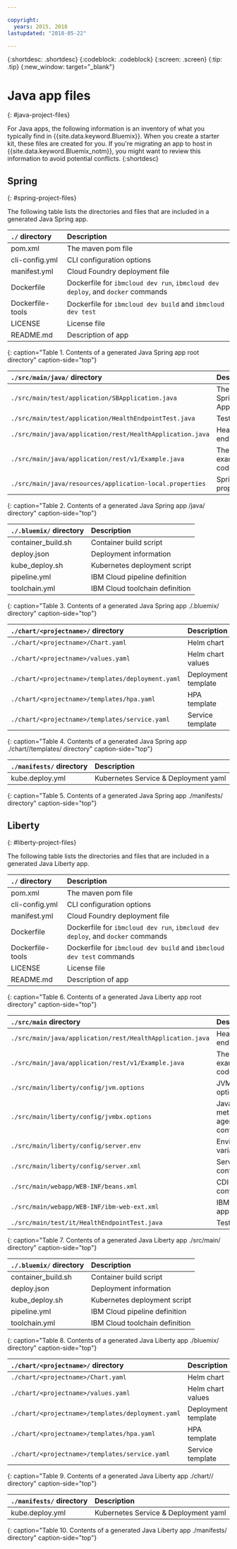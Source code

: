 ```yaml
---

copyright:
  years: 2015, 2018
lastupdated: "2018-05-22"

---
```


{:shortdesc: .shortdesc}
{:codeblock: .codeblock}
{:screen: .screen}
{:tip: .tip}
{:new_window: target="_blank"}

# Java app files
{: #java-project-files}

For Java apps, the following information is an inventory of what you typically find in {{site.data.keyword.Bluemix}}. When you create a starter kit, these files are created for you. If you're migrating an app to host in {{site.data.keyword.Bluemix_notm}}, you might want to review this information to avoid potential conflicts. 
{:shortdesc}

## Spring
{: #spring-project-files}

The following table lists the directories and files that are included in a generated Java Spring app.

| `./` directory                                  | Description                       |
|:------------------------------------------------|:------------------------------------------|
| pom.xml | The maven pom file |
| cli-config.yml | CLI configuration options |
| manifest.yml | Cloud Foundry deployment file |
| Dockerfile | Dockerfile for `ibmcloud dev run`, `ibmcloud dev deploy`, and `docker` commands |
| Dockerfile-tools | Dockerfile for `ibmcloud dev build` and `ibmcloud dev test` |
| LICENSE | License file |
| README.md | Description of app |
{: caption="Table 1. Contents of a generated Java Spring app root directory" caption-side="top"}

| `./src/main/java/` directory | Description                       |
|:------------------------------------------------|:------------------------------------------|
| `./src/main/test/application/SBApplication.java` | The main Spring Application |
| `./src/main/test/application/HealthEndpointTest.java` | Tests |
| `./src/main/java/application/rest/HealthApplication.java` | Health endpoint |
| `./src/main/java/application/rest/v1/Example.java` | The example code |
| `./src/main/java/resources/application-local.properties` | Spring properties |
{: caption="Table 2. Contents of a generated Java Spring app /java/ directory" caption-side="top"}

| `./.bluemix/` directory | Description |
|:------------------------------------------------|:------------------------------------------|
| container_build.sh | Container build script |
| deploy.json | Deployment information |
| kube_deploy.sh | Kubernetes deployment script |
| pipeline.yml | IBM Cloud pipeline definition |
| toolchain.yml | IBM Cloud toolchain definition |
{: caption="Table 3. Contents of a generated Java Spring app ./.bluemix/ directory" caption-side="top"}

| `./chart/<projectname>/` directory | Description |
|:------------------------------------------------|:------------------------------------------|
| `./chart/<projectname>/Chart.yaml` | Helm chart |
| `./chart/<projectname>/values.yaml` | Helm chart values |
| `./chart/<projectname>/templates/deployment.yaml` | Deployment template |
| `./chart/<projectname>/templates/hpa.yaml` | HPA template |
| `./chart/<projectname>/templates/service.yaml` | Service template |
{: caption="Table 4. Contents of a generated Java Spring app ./chart/<projectname>/templates/ directory" caption-side="top"}

| `./manifests/` directory | Description |
|:------------------------------------------------|:------------------------------------------|
| kube.deploy.yml | Kubernetes Service & Deployment yaml |
{: caption="Table 5. Contents of a generated Java Spring app ./manifests/ directory" caption-side="top"}

## Liberty
{: #liberty-project-files}

The following table lists the directories and files that are included in a generated Java Liberty app.

| `./` directory                                  | Description                       |
|:------------------------------------------------|:------------------------------------------|
| pom.xml | The maven pom file |
| cli-config.yml | CLI configuration options |
| manifest.yml | Cloud Foundry deployment file |
| Dockerfile | Dockerfile for `ibmcloud dev run`, `ibmcloud dev deploy`, and `docker` commands |
| Dockerfile-tools | Dockerfile for `ibmcloud dev build` and `ibmcloud dev test` commands |
| LICENSE | License file |
| README.md | Description of app |
{: caption="Table 6. Contents of a generated Java Liberty app root directory" caption-side="top"}

| `./src/main` directory | Description |
|:------------------------------------------------|:------------------------------------------|
| `./src/main/java/application/rest/HealthApplication.java` | Health endpoint |
| `./src/main/java/application/rest/v1/Example.java` | The example code |
| `./src/main/liberty/config/jvm.options` | JVM options |
| `./src/main/liberty/config/jvmbx.options` | Java metrics agent config |
| `./src/main/liberty/config/server.env` | Environment variables |
| `./src/main/liberty/config/server.xml` | Server config |
| `./src/main/webapp/WEB-INF/beans.xml` | CDI bean config |
| `./src/main/webapp/WEB-INF/ibm-web-ext.xml` | IBM web app config |
| `./src/main/test/it/HealthEndpointTest.java` | Tests |
{: caption="Table 7. Contents of a generated Java Liberty app ./src/main/ directory" caption-side="top"}

| `./.bluemix/` directory | Description |
|:------------------------------------------------|:------------------------------------------|
| container_build.sh | Container build script |
| deploy.json | Deployment information |
| kube_deploy.sh | Kubernetes deployment script |
| pipeline.yml | IBM Cloud pipeline definition |
| toolchain.yml | IBM Cloud toolchain definition |
{: caption="Table 8. Contents of a generated Java Liberty app ./bluemix/ directory" caption-side="top"}

| `./chart/<projectname>/` directory | Description |
|:------------------------------------------------|:------------------------------------------|
| `./chart/<projectname>/Chart.yaml` | Helm chart |
| `./chart/<projectname>/values.yaml` | Helm chart values |
| `./chart/<projectname>/templates/deployment.yaml` | Deployment template |
| `./chart/<projectname>/templates/hpa.yaml` | HPA template |
| `./chart/<projectname>/templates/service.yaml` | Service template |
{: caption="Table 9. Contents of a generated Java Liberty app ./chart/<projectname>/ directory" caption-side="top"}

| `./manifests/` directory | Description |
|:------------------------------------------------|:------------------------------------------|
| kube.deploy.yml | Kubernetes Service & Deployment yaml |
{: caption="Table 10. Contents of a generated Java Liberty app ./manifests/ directory" caption-side="top"}
